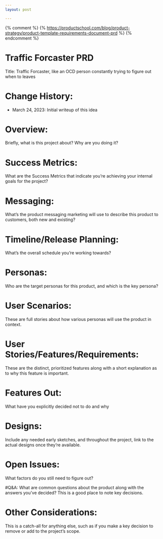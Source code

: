 ```yaml
---
layout: post

---
```

{% comment %}
{% https://productschool.com/blog/product-strategy/product-template-requirements-document-prd %}
{% endcomment %}

# Traffic Forcaster PRD
Title: Traffic Forcaster, like an OCD person constantly trying to figure out when to leaves


# Change History:
* March 24, 2023: Initial writeup of this idea

# Overview:
Briefly, what is this project about?  Why are you doing it?

# Success Metrics:
What are the Success Metrics
that indicate you’re achieving your internal goals for the project?

# Messaging:
What’s the product messaging marketing will use to describe this product to customers, both new and existing?

# Timeline/Release Planning:
What’s the overall schedule you’re working towards?

# Personas:
Who are the target personas for this product, and which is the key persona?

# User Scenarios:
These are full stories about how various personas will use the product in context.

# User Stories/Features/Requirements:
These are the distinct, prioritized features along with a short explanation as to why this feature is important.

# Features Out:
What have you explicitly decided not to do and why

# Designs:
Include any needed early sketches, and throughout the project, link to the actual designs once they’re available.

# Open Issues:
What factors do you still need to figure out?

#Q&A:
What are common questions about the product along with the answers you’ve decided? This is a good place to note key decisions.

# Other Considerations:
This is a catch-all for anything else, such as if you make a key decision to remove or add to the project’s scope.
